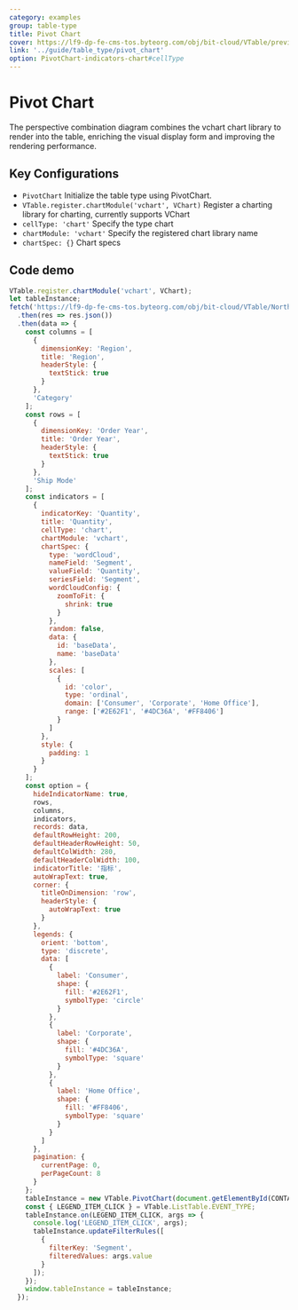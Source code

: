```yaml
---
category: examples
group: table-type
title: Pivot Chart
cover: https://lf9-dp-fe-cms-tos.byteorg.com/obj/bit-cloud/VTable/preview/pivot-chart-wordCloud.png
link: '../guide/table_type/pivot_chart'
option: PivotChart-indicators-chart#cellType
---
```


# Pivot Chart

The perspective combination diagram combines the vchart chart library to render into the table, enriching the visual display form and improving the rendering performance.

## Key Configurations

- `PivotChart` Initialize the table type using PivotChart.
- `VTable.register.chartModule('vchart', VChart)` Register a charting library for charting, currently supports VChart
- `cellType: 'chart'` Specify the type chart
- `chartModule: 'vchart'` Specify the registered chart library name
- `chartSpec: {}` Chart specs

## Code demo

```javascript livedemo template=vtable
VTable.register.chartModule('vchart', VChart);
let tableInstance;
fetch('https://lf9-dp-fe-cms-tos.byteorg.com/obj/bit-cloud/VTable/North_American_Superstore_Pivot_Chart_data.json')
  .then(res => res.json())
  .then(data => {
    const columns = [
      {
        dimensionKey: 'Region',
        title: 'Region',
        headerStyle: {
          textStick: true
        }
      },
      'Category'
    ];
    const rows = [
      {
        dimensionKey: 'Order Year',
        title: 'Order Year',
        headerStyle: {
          textStick: true
        }
      },
      'Ship Mode'
    ];
    const indicators = [
      {
        indicatorKey: 'Quantity',
        title: 'Quantity',
        cellType: 'chart',
        chartModule: 'vchart',
        chartSpec: {
          type: 'wordCloud',
          nameField: 'Segment',
          valueField: 'Quantity',
          seriesField: 'Segment',
          wordCloudConfig: {
            zoomToFit: {
              shrink: true
            }
          },
          random: false,
          data: {
            id: 'baseData',
            name: 'baseData'
          },
          scales: [
            {
              id: 'color',
              type: 'ordinal',
              domain: ['Consumer', 'Corporate', 'Home Office'],
              range: ['#2E62F1', '#4DC36A', '#FF8406']
            }
          ]
        },
        style: {
          padding: 1
        }
      }
    ];
    const option = {
      hideIndicatorName: true,
      rows,
      columns,
      indicators,
      records: data,
      defaultRowHeight: 200,
      defaultHeaderRowHeight: 50,
      defaultColWidth: 280,
      defaultHeaderColWidth: 100,
      indicatorTitle: '指标',
      autoWrapText: true,
      corner: {
        titleOnDimension: 'row',
        headerStyle: {
          autoWrapText: true
        }
      },
      legends: {
        orient: 'bottom',
        type: 'discrete',
        data: [
          {
            label: 'Consumer',
            shape: {
              fill: '#2E62F1',
              symbolType: 'circle'
            }
          },
          {
            label: 'Corporate',
            shape: {
              fill: '#4DC36A',
              symbolType: 'square'
            }
          },
          {
            label: 'Home Office',
            shape: {
              fill: '#FF8406',
              symbolType: 'square'
            }
          }
        ]
      },
      pagination: {
        currentPage: 0,
        perPageCount: 8
      }
    };
    tableInstance = new VTable.PivotChart(document.getElementById(CONTAINER_ID), option);
    const { LEGEND_ITEM_CLICK } = VTable.ListTable.EVENT_TYPE;
    tableInstance.on(LEGEND_ITEM_CLICK, args => {
      console.log('LEGEND_ITEM_CLICK', args);
      tableInstance.updateFilterRules([
        {
          filterKey: 'Segment',
          filteredValues: args.value
        }
      ]);
    });
    window.tableInstance = tableInstance;
  });
```
